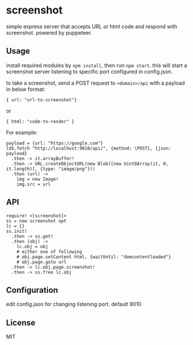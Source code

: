 # screenshot

simple express server that accepts URL or html code and respond with screenshot. powered by puppeteer.


## Usage

install required modules by `npm install`, then run `npm start`. this will start a screenshot server listening to specific port configured in config.json.

to take a screenshot, send a POST request to `<domain>/api` with a payload in below format:

    { url: "url-to-screenshot"}

or

    { html: "code-to-render" }

For example:

    payload = {url: "https://google.com"}
    ld$.fetch "http://localhost:9010/api/", {method: \POST}, {json: payload}
      .then -> it.arrayBuffer!
      .then -> URL.createObjectURL(new Blob([new Uint8Array(it, 0, it.length)], {type: "image/png"}))
      .then (url) ->
        img = new Image!
        img.src = url


## API

    require! <[screenshot]>
    ss = new screenshot opt
    lc = {}
    ss.init!
      .then -> ss.get!
      .then (obj) ->
        lc.obj = obj
        # either one of following
        # obj.page.setContent html, {waitUntil: "domcontentloaded"}
        # obj.page.goto url
      .then -> lc.obj.page.screenshot!
      .then -> ss.free lc.obj


## Configuration

edit config.json for changing listening port. default 9010


## License

MIT
